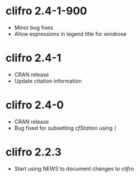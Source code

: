 # clifro 2.4-1-900

* Minor bug fixes
* Allow expressions in legend title for windrose

# clifro 2.4-1

* CRAN release
* Update citation information

# clifro 2.4-0

* CRAN release
* Bug fixed for subsetting _cfStation_ using `[`

# clifro 2.2.3

* Start using NEWS to document changes to _clifro_
